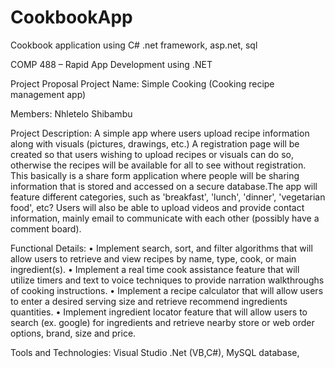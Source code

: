 # CookbookApp
Cookbook application using C# .net framework, asp.net, sql

COMP 488 – Rapid App Development using .NET

Project Proposal
Project Name: Simple Cooking (Cooking recipe management app)


Members: Nhletelo Shibambu



Project Description: A simple app where users upload recipe information along with visuals (pictures, drawings, etc.) A registration page will be created so that users wishing to upload recipes or visuals can do so, otherwise the recipes will be available for all to see without registration. This basically is a share form application where people will be sharing information that is stored and accessed on a secure database.The app will feature different categories, such as 'breakfast', 'lunch', 'dinner', 'vegetarian food', etc? Users will also be able to upload videos and provide contact information, mainly email to communicate with each other (possibly have a comment board).


Functional Details: 
•	Implement search, sort, and filter algorithms that will allow users to retrieve and view recipes by name, type, cook, or main ingredient(s).
•	Implement a real time cook assistance feature that will utilize timers and text to voice techniques to provide narration walkthroughs of cooking instructions.
•	Implement a recipe calculator that will allow users to enter a desired serving size and retrieve recommend ingredients quantities.
•	Implement ingredient locator feature that will allow users to search (ex. google) for ingredients and retrieve nearby store or web order options, brand, size and price.


Tools and Technologies: Visual Studio .Net (VB,C#), MySQL database, 
